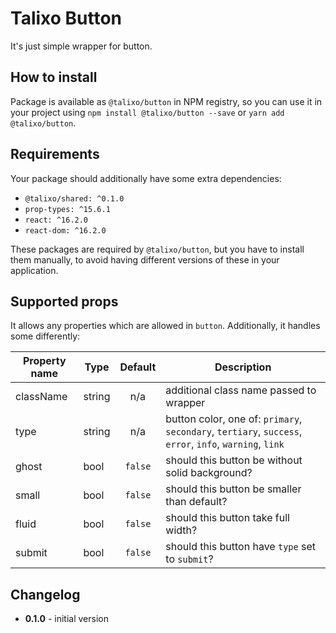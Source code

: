 # Talixo Button

It's just simple wrapper for button.

## How to install

Package is available as `@talixo/button` in NPM registry, so you can use it in your project
using `npm install @talixo/button --save` or `yarn add @talixo/button`.

## Requirements

Your package should additionally have some extra dependencies:

- `@talixo/shared: ^0.1.0`
- `prop-types: ^15.6.1`
- `react: ^16.2.0`
- `react-dom: ^16.2.0`

These packages are required by `@talixo/button`, but you have to install them manually,
to avoid having different versions of these in your application.

## Supported props

It allows any properties which are allowed in `button`. Additionally, it handles some differently:

Property name | Type      | Default | Description                    
--------------|-----------|:-------:|--------------------------------
className     | string    | n/a     | additional class name passed to wrapper
type          | string    | n/a     | button color, one of: `primary`, `secondary`, `tertiary`, `success`, `error`, `info`, `warning`, `link`
ghost         | bool      | `false` | should this button be without solid background?
small         | bool      | `false` | should this button be smaller than default?
fluid         | bool      | `false` | should this button take full width?
submit        | bool      | `false` | should this button have `type` set to `submit`?

## Changelog

- **0.1.0** - initial version
